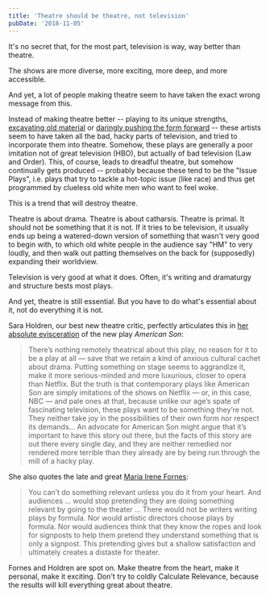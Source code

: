 ```yaml
---
title: 'Theatre should be theatre, not television'
pubDate: '2018-11-05'
---
```


It's no secret that, for the most part, television is way, way better than theatre.

The shows are more diverse, more exciting, more deep, and more accessible.

And yet, a lot of people making theatre seem to have taken the exact wrong message from this.

Instead of making theatre better -- playing to its unique strengths, [excavating old material](http://www.vulture.com/2018/10/theater-oklahoma-where-storm-clouds-loom-above-the-plain.html) or [daringly pushing the form forward](http://www.vulture.com/2018/06/reviewing-fairview-a-play-that-almost-demands-that-i-dont.html) -- these artists seem to have taken all the bad, hacky parts of television, and tried to incorporate them into theatre. Somehow, these plays are generally a poor imitation not of great television (HBO), but actually of bad television (Law and Order). This, of course, leads to dreadful theatre, but somehow continually gets produced -- probably because these tend to be the "Issue Plays", i.e. plays that try to tackle a hot-topic issue (like race) and thus get programmed by clueless old white men who want to feel woke.

This is a trend that will destroy theatre.

Theatre is about drama. Theatre is about catharsis. Theatre is primal. It should not be something that it is not. If it tries to be television, it usually ends up being a watered-down version of something that wasn't very good to begin with, to which old white people in the audience say "HM" to very loudly, and then walk out patting themselves on the back for (supposedly) expanding their worldview.

Television is very good at what it does. Often, it's writing and dramaturgy and structure bests most plays.

And yet, theatre is still essential. But you have to do what's essential about it, not do everything it is not.

Sara Holdren, our best new theatre critic, perfectly articulates this in [her absolute evisceration](http://www.vulture.com/2018/11/theater-review-the-good-intentions-of-american-son.html) of the new play _American Son_:

> There’s nothing remotely theatrical about this play, no reason for it to be a play at all — save that we retain a kind of anxious cultural cachet about drama. Putting something on stage seems to aggrandize it, make it more serious-minded and more luxurious, closer to opera than Netflix. But the truth is that contemporary plays like American Son are simply imitations of the shows on Netflix — or, in this case, NBC — and pale ones at that, because unlike our age’s spate of fascinating television, these plays want to be something they’re not. They neither take joy in the possibilities of their own form nor respect its demands...
> An advocate for American Son might argue that it’s important to have this story out there, but the facts of this story are out there every single day, and they are neither remedied nor rendered more terrible than they already are by being run through the mill of a hacky play.

She also quotes the late and great [Maria Irene Fornes](https://en.wikipedia.org/wiki/Mar%C3%ADa_Irene_Fornés):

> You can’t do something relevant unless you do it from your heart. And audiences … would stop pretending they are doing something relevant by going to the theater … There would not be writers writing plays by formula. Nor would artistic directors choose plays by formula. Nor would audiences think that they know the ropes and look for signposts to help them pretend they understand something that is only a signpost. This pretending gives but a shallow satisfaction and ultimately creates a distaste for theater.

Fornes and Holdren are spot on. Make theatre from the heart, make it personal, make it exciting. Don't try to coldly Calculate Relevance, because the results will kill everything great about theatre.
